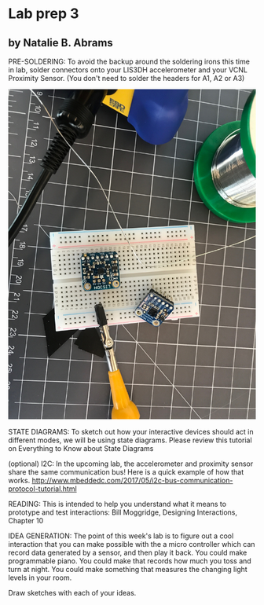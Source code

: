 
# Lab prep 3 
## by Natalie B. Abrams

PRE-SOLDERING: To avoid the backup around the soldering irons this time in lab, solder connectors onto your LIS3DH accelerometer and your VCNL Proximity Sensor. (You don't need to solder the headers for A1, A2 or A3)

![a relative link](./IMG_0783.jpeg)
 
STATE DIAGRAMS: To sketch out how your interactive devices should act in different modes, we will be using state diagrams. Please review this tutorial on Everything to Know about State Diagrams

(optional) I2C: In the upcoming lab, the accelerometer and proximity sensor share the same communication bus! Here is a quick example of how that works. http://www.mbeddedc.com/2017/05/i2c-bus-communication-protocol-tutorial.html

READING: This is intended to help you understand what it means to prototype and test interactions: Bill Moggridge, Designing Interactions, Chapter 10

IDEA GENERATION: The point of this week's lab is to figure out a cool interaction that you can make possible with the a micro controller which can record data generated by a sensor, and then play it back. You could make programmable piano. You could make that records how much you toss and turn at night. You could make something that measures the changing light levels in your room.

Draw sketches with each of your ideas.
